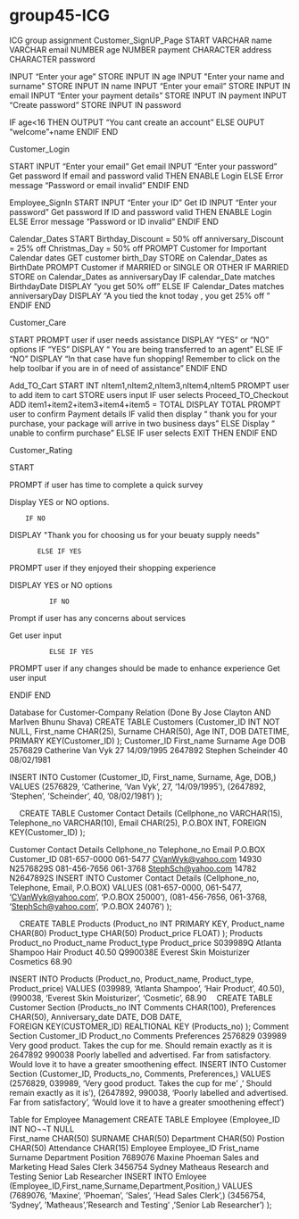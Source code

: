 # group45-ICG
ICG group assignment
Customer_SignUP_Page 
START
VARCHAR name
VARCHAR email
NUMBER age 
NUMBER payment
CHARACTER address 
CHARACTER password

INPUT “Enter your age”
STORE INPUT IN age 
INPUT "Enter your name and surname"
STORE INPUT IN name 
INPUT “Enter your email”
STORE INPUT IN email 
INPUT “Enter your payment details”
STORE INPUT IN payment 
INPUT “Create password”
STORE INPUT IN password

IF age<16 THEN 
    OUTPUT “You cant create an account”
ELSE 
  OUPUT “welcome”+name
ENDIF
END

Customer_Login

START 
INPUT “Enter your email”
Get email 
INPUT “Enter your password”
Get password 
If email and password valid THEN 
ENABLE Login
ELSE
Error message “Password or email invalid”
ENDIF
END 

Employee_SignIn
START 
INPUT “Enter your ID”
Get ID
INPUT “Enter your password”
Get password 
If ID and password valid THEN 
ENABLE Login
ELSE
Error message “Password or ID invalid”
ENDIF
END 


Calendar_Dates
START
Birthday_Discount = 50% off
anniversary_Discount = 25% off
Christmas_Day = 50% off 
PROMPT Customer for Important Calendar dates 
GET customer birth_Day 
STORE on Calendar_Dates as BirthDate
PROMPT Customer if MARRIED or SINGLE OR OTHER 
IF MARRIED 
STORE on Calendar_Dates as anniversaryDay
IF calendar_Date matches BirthdayDate
DISPLAY “you get 50% off”
  ELSE IF Calendar_Dates matches anniversaryDay
    DISPLAY “A you tied the knot today , you get 25% off ”
 ENDIF
END 


Customer_Care 

START 
       PROMPT user if user needs assistance 
       DISPLAY “YES” or “NO” options 
         IF “YES” 
          DISPLAY “ You are being transferred to an agent”
            ELSE IF “NO” 
               DISPLAY “In that case have fun shopping! Remember to click on the help toolbar if you are in                                                                                             of need of assistance”
        ENDIF 
             END


Add_TO_Cart
 START 
INT nItem1,nItem2,nItem3,nItem4,nItem5
PROMPT user to add item to cart 
STORE users input 
IF user selects Proceed_TO_Checkout
      ADD item1+item2+item3+item4+item5 = TOTAL
        DISPLAY TOTAL
PROMPT user to confirm Payment details 
IF valid then display “ thank you for your purchase, your package will arrive in two business days”
    ELSE Display “ unable to confirm purchase”
ELSE IF user selects EXIT THEN 
      ENDIF 
END

 
Customer_Rating 

START

PROMPT if user has time to complete a quick survey

Display YES or NO options.

        IF NO

DISPLAY "Thank you for choosing us for your beuaty supply needs"

           ELSE IF YES

PROMPT user if they enjoyed their shopping experience

DISPLAY YES or NO options

              IF NO

Prompt if user has any concerns about services

Get user input

              ELSE IF YES

PROMPT user if any changes should be made to enhance experience
Get user input 

ENDIF
END 

Database for Customer-Company Relation (Done By Jose Clayton AND Marlven Bhunu Shava)
CREATE TABLE Customers
 (Customer_ID INT NOT NULL,
First_name CHAR(25),
Surname CHAR(50),
Age INT,
DOB DATETIME,
PRIMARY KEY(Customer_ID) );
Customer_ID	First_name	Surname	Age	DOB
2576829	Catherine	Van Vyk	27	14/09/1995
2647892	Stephen	Scheinder	40	08/02/1981



INSERT INTO Customer
(Customer_ID, First_name, Surname, Age, DOB,) VALUES
 (2576829, ‘Catherine, ‘Van Vyk’, 27, ‘14/09/1995’),
(2647892, ‘Stephen’, ‘Scheinder’, 40, ’08/02/1981’) );
 
 
CREATE TABLE Customer Contact Details
                   (Cellphone_no VARCHAR(15),
                   Telephone_no VARCHAR(10),
                   Email CHAR(25),
                   P.O.BOX INT,
                  FOREIGN KEY(Customer_ID) );        

Customer Contact Details
Cellphone_no	Telephone_no	Email	P.O.BOX	Customer_ID
081-657-0000	061-5477	CVanWyk@yahoo.com
14930	N2576829S
081-456-7656	061-3768	StephSch@yahoo.com	14782	N2647892S
INSERT INTO Customer Contact Details
 (Cellphone_no, Telephone, Email, P.O.BOX) VALUES
(081-657-0000, 061-5477, ‘CVanWyk@yahoo.com’, ‘P.O.BOX 25000’),
(081-456-7656, 061-3768, ‘StephSch@yahoo.com’, ‘P.O.BOX 24076’) );

 
CREATE TABLE Products
        (Product_no INT PRIMARY KEY,
        Product_name CHAR(80) 
       Product_type CHAR(50)
       Product_price FLOAT) );
Products
Product_no	Product_name	Product_type	Product_price
S039989Q	Atlanta Shampoo	Hair Product 	40.50
Q990038E	Everest Skin Moisturizer 	Cosmetics	68.90





INSERT INTO Products 
(Product_no, Product_name, Product_type, Product_price) VALUES
(039989, ‘Atlanta Shampoo’, ‘Hair Product’, 40.50),
(990038, ‘Everest Skin Moisturizer’, ‘Cosmetic’, 68.90 
CREATE TABLE Customer Section
         (Products_no INT
         Comments CHAR(100),
         Preferences CHAR(50),
         Anniversary_date DATE,
         DOB DATE,    
         FOREIGN KEY(CUSTOMER_ID) 
         REALTIONAL KEY (Products_no) );
Comment Section
Customer_ID	Product_no	Comments	Preferences
2576829	039989	Very good product. Takes the cup for me.	Should remain exactly as it is
2647892	990038	Poorly labelled and advertised. Far from satisfactory.	Would love it to have a greater smoothening effect.
INSERT INTO Customer Section
(Customer_ID, Products_no, Comments, Preferences,) VALUES
(2576829, 039989, ‘Very good product. Takes the cup for me’ ,’ Should remain exactly as it is’),
(2647892, 990038, ‘Poorly labelled and advertised. Far from satisfactory’, ‘Would love it to have a greater smoothening effect’)


 
Table for Employee Management 
CREATE TABLE Employee
     (Employee_ID INT NO¬¬T NULL	
      First_name CHAR(50)
      SURNAME CHAR(50)
      Department CHAR(50)
      Postion CHAR(50)
      Attendance CHAR(15)
Employee
Employee_ID	Frist_name	Surname	Department	Position
7689076	Maxine	Phoeman	Sales and Marketing 	Head Sales Clerk
3456754	Sydney 	Matheaus	Research and Testing 	Senior Lab Researcher 
INSERT INTO Emloyee
(Employee_ID,First_name,Surname,Department,Position,) VALUES
(7689076, ’Maxine’, ’Phoeman’, ’Sales’, ’Head Sales Clerk’,)
(3456754, ’Sydney’, ’Matheaus’,’Research and Testing’ ,’Senior Lab Researcher’) );







